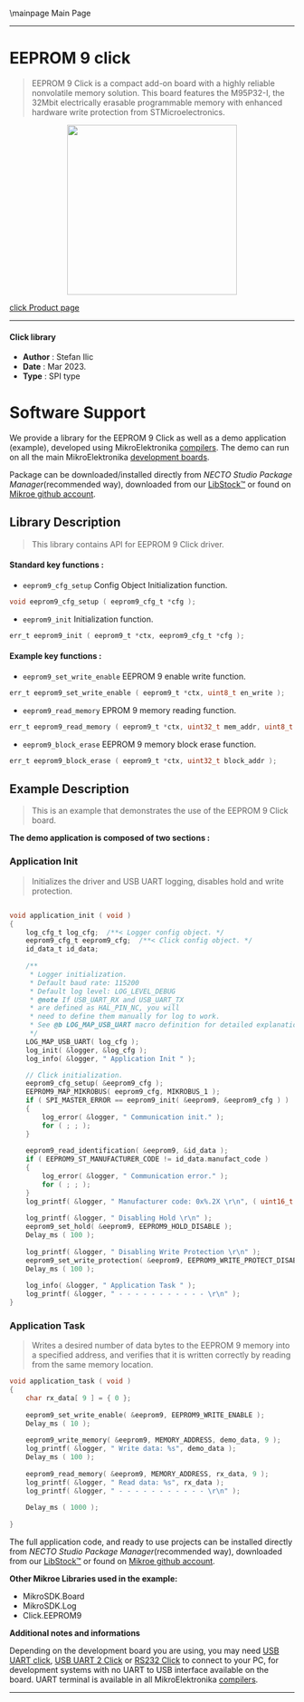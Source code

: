 \mainpage Main Page

---
# EEPROM 9 click

> EEPROM 9 Click is a compact add-on board with a highly reliable nonvolatile memory solution. This board features the M95P32-I, the 32Mbit electrically erasable programmable memory with enhanced hardware write protection from STMicroelectronics. 

<p align="center">
  <img src="https://download.mikroe.com/images/click_for_ide/eeprom9_click.png" height=300px>
</p>

[click Product page](https://www.mikroe.com/eeprom-9-click)

---


#### Click library

- **Author**        : Stefan Ilic
- **Date**          : Mar 2023.
- **Type**          : SPI type


# Software Support

We provide a library for the EEPROM 9 Click
as well as a demo application (example), developed using MikroElektronika
[compilers](https://www.mikroe.com/necto-studio).
The demo can run on all the main MikroElektronika [development boards](https://www.mikroe.com/development-boards).

Package can be downloaded/installed directly from *NECTO Studio Package Manager*(recommended way), downloaded from our [LibStock&trade;](https://libstock.mikroe.com) or found on [Mikroe github account](https://github.com/MikroElektronika/mikrosdk_click_v2/tree/master/clicks).

## Library Description

> This library contains API for EEPROM 9 Click driver.

#### Standard key functions :

- `eeprom9_cfg_setup` Config Object Initialization function.
```c
void eeprom9_cfg_setup ( eeprom9_cfg_t *cfg );
```

- `eeprom9_init` Initialization function.
```c
err_t eeprom9_init ( eeprom9_t *ctx, eeprom9_cfg_t *cfg );
```

#### Example key functions :

- `eeprom9_set_write_enable` EEPROM 9 enable write function.
```c
err_t eeprom9_set_write_enable ( eeprom9_t *ctx, uint8_t en_write );
```

- `eeprom9_read_memory` EPROM 9 memory reading function.
```c
err_t eeprom9_read_memory ( eeprom9_t *ctx, uint32_t mem_addr, uint8_t *data_out, uint8_t len );
```

- `eeprom9_block_erase` EEPROM 9 memory block erase function.
```c
err_t eeprom9_block_erase ( eeprom9_t *ctx, uint32_t block_addr );
```

## Example Description

> This is an example that demonstrates the use of the EEPROM 9 Click board.

**The demo application is composed of two sections :**

### Application Init

> Initializes the driver and USB UART logging, disables hold and write protection.

```c

void application_init ( void )
{
    log_cfg_t log_cfg;  /**< Logger config object. */
    eeprom9_cfg_t eeprom9_cfg;  /**< Click config object. */
    id_data_t id_data;
    
    /** 
     * Logger initialization.
     * Default baud rate: 115200
     * Default log level: LOG_LEVEL_DEBUG
     * @note If USB_UART_RX and USB_UART_TX 
     * are defined as HAL_PIN_NC, you will 
     * need to define them manually for log to work. 
     * See @b LOG_MAP_USB_UART macro definition for detailed explanation.
     */
    LOG_MAP_USB_UART( log_cfg );
    log_init( &logger, &log_cfg );
    log_info( &logger, " Application Init " );

    // Click initialization.
    eeprom9_cfg_setup( &eeprom9_cfg );
    EEPROM9_MAP_MIKROBUS( eeprom9_cfg, MIKROBUS_1 );
    if ( SPI_MASTER_ERROR == eeprom9_init( &eeprom9, &eeprom9_cfg ) )
    {
        log_error( &logger, " Communication init." );
        for ( ; ; );
    }
    
    eeprom9_read_identification( &eeprom9, &id_data );
    if ( EEPROM9_ST_MANUFACTURER_CODE != id_data.manufact_code )
    {
        log_error( &logger, " Communication error." );
        for ( ; ; );
    }
    log_printf( &logger, " Manufacturer code: 0x%.2X \r\n", ( uint16_t ) id_data.manufact_code ); 
    
    log_printf( &logger, " Disabling Hold \r\n" );
    eeprom9_set_hold( &eeprom9, EEPROM9_HOLD_DISABLE );
    Delay_ms ( 100 );
    
    log_printf( &logger, " Disabling Write Protection \r\n" );
    eeprom9_set_write_protection( &eeprom9, EEPROM9_WRITE_PROTECT_DISABLE );
    Delay_ms ( 100 );
    
    log_info( &logger, " Application Task " );
    log_printf( &logger, " - - - - - - - - - - - \r\n" );
}

```

### Application Task

> Writes a desired number of data bytes to the EEPROM 9 memory into a specified address, 
 and verifies that it is written correctly by reading from the same memory location.

```c
void application_task ( void )
{
    char rx_data[ 9 ] = { 0 };
    
    eeprom9_set_write_enable( &eeprom9, EEPROM9_WRITE_ENABLE );
    Delay_ms ( 10 );
    
    eeprom9_write_memory( &eeprom9, MEMORY_ADDRESS, demo_data, 9 );
    log_printf( &logger, " Write data: %s", demo_data );
    Delay_ms ( 100 );
    
    eeprom9_read_memory( &eeprom9, MEMORY_ADDRESS, rx_data, 9 );
    log_printf( &logger, " Read data: %s", rx_data );  
    log_printf( &logger, " - - - - - - - - - - - \r\n" );
    
    Delay_ms ( 1000 );
    
}
```


The full application code, and ready to use projects can be installed directly from *NECTO Studio Package Manager*(recommended way), downloaded from our [LibStock&trade;](https://libstock.mikroe.com) or found on [Mikroe github account](https://github.com/MikroElektronika/mikrosdk_click_v2/tree/master/clicks).

**Other Mikroe Libraries used in the example:**

- MikroSDK.Board
- MikroSDK.Log
- Click.EEPROM9

**Additional notes and informations**

Depending on the development board you are using, you may need
[USB UART click](https://www.mikroe.com/usb-uart-click),
[USB UART 2 Click](https://www.mikroe.com/usb-uart-2-click) or
[RS232 Click](https://www.mikroe.com/rs232-click) to connect to your PC, for
development systems with no UART to USB interface available on the board. UART
terminal is available in all MikroElektronika
[compilers](https://shop.mikroe.com/compilers).

---
